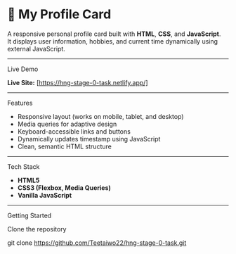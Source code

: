 # 🪪 My Profile Card

A responsive personal profile card built with **HTML**, **CSS**, and **JavaScript**.  
It displays user information, hobbies, and current time dynamically using external JavaScript.

---

Live Demo

**Live Site:** [https://hng-stage-0-task.netlify.app/]

---

Features
- Responsive layout (works on mobile, tablet, and desktop)
- Media queries for adaptive design
- Keyboard-accessible links and buttons
- Dynamically updates timestamp using JavaScript
- Clean, semantic HTML structure

---

Tech Stack

- **HTML5**
- **CSS3 (Flexbox, Media Queries)**
- **Vanilla JavaScript**

---

Getting Started

Clone the repository

git clone https://github.com/Teetaiwo22/hng-stage-0-task.git